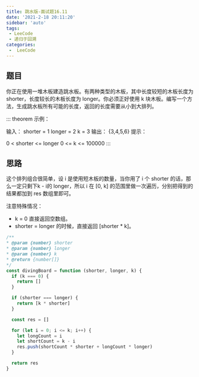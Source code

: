 ```yaml
---
title: 跳水版-面试题16.11
date: '2021-2-18 20:11:20'
sidebar: 'auto'
tags:
 - LeeCode
 - 递归于回溯
categories:
 -  LeeCode
---
```


## 题目
你正在使用一堆木板建造跳水板。有两种类型的木板，其中长度较短的木板长度为 shorter，长度较长的木板长度为 longer。你必须正好使用 k 块木板。编写一个方法，生成跳水板所有可能的长度，返回的长度需要从小到大排列。

::: theorem
示例：

输入：
shorter = 1
longer = 2
k = 3
输出： {3,4,5,6}
提示：

0 < shorter <= longer
0 <= k <= 100000
:::
## 思路
这个排列组合很简单，设 i 是使用短木板的数量，当你用了 i 个 shorter 的话，那么一定只剩下k - i的 longer，所以 i 在 [0, k] 的范围里做一次遍历，分别把得到的结果都加到 res 数组里即可。

注意特殊情况：

* k = 0 直接返回空数组。
* shorter = longer 的时候，直接返回 [shorter * k]。

```js 
/**
* @param {number} shorter
* @param {number} longer
* @param {number} k
* @return {number[]}
*/
const divingBoard = function (shorter, longer, k) {
  if (k === 0) {
    return []
  }

  if (shorter === longer) {
    return [k * shorter]
  }

  const res = []

  for (let i = 0; i <= k; i++) {
    let longCount = i
    let shortCount = k - i
    res.push(shortCount * shorter + longCount * longer)
  }

  return res
}
```